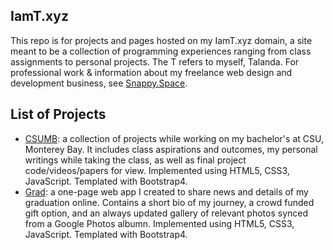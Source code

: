 ## IamT.xyz

This repo is for projects and pages hosted on my IamT.xyz domain, a site meant to be a collection of programming experiences ranging from class assignments to personal projects. The T refers to myself, Talanda. For professional work & information about my freelance web design and development business, see [Snappy.Space](https://snappy.space).

## List of Projects

* [CSUMB](iamt.xyz/csumb/): a collection of projects while working on my bachelor's at CSU, Monterey Bay. It includes class aspirations and outcomes, my personal writings while taking the class, as well as final project code/videos/papers for view. Implemented using HTML5, CSS3, JavaScript. Templated with Bootstrap4.
* [Grad](iamt.xyz/grad/): a one-page web app I created to share news and details of my graduation online. Contains a short bio of my journey, a crowd funded gift option, and an always updated gallery of relevant photos synced from a Google Photos albumn. Implemented using HTML5, CSS3, JavaScript. Templated with Bootstrap4.

